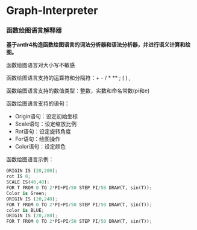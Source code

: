# Graph-Interpreter

### 函数绘图语言解释器

**基于antlr4构造函数绘图语言的词法分析器和语法分析器，并进行语义计算和绘图。**

函数绘图语言对大小写不敏感

函数绘图语言支持的运算符和分隔符：+  -  /  *  **  ;  (  )  ,

函数绘图语言支持的数值类型：整数，实数和命名常数(pi和e)

函数绘图语言支持的语句：

- Origin语句：设定初始坐标
- Scale语句：设定缩放比例
- Rot语句：设定旋转角度
- For语句：绘图操作
- Color语句：设定颜色

函数绘图语言示例：

```python
ORIGIN IS (20,200);
rot IS 0;
SCALE IS(40,40);
FOR T FROM 0 TO 2*PI+PI/50 STEP PI/50 DRAW(T, sin(T));
Color is Green;
ORIGIN IS (20,240);
FOR T FROM 0 TO 2*PI+PI/50 STEP PI/50 DRAW(T, sin(T));
color is BLUE;
ORIGIN IS (20,280);
FOR T FROM 0 TO 2*PI+PI/50 STEP PI/50 DRAW(T, sin(T));
```




